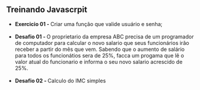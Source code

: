 ## Treinando Javascrpit

- <b>Exercicio 01 - </b> Criar uma função que valide usuário e senha; <br><br>
- <b> Desafio 01 - </b> O proprietario da empresa ABC precisa de um programador de computador
para calcular o novo salario que seus funcionários irão receber a partir
do mês que vem. Sabendo que o aumento de salário para todos os funcionátios
sera de 25%, facca um progama que lê o valor atual do funcionario e informa
o seu novo salario acrescido de 25%. <br> <br>
- <b>Desafio 02 - </b> Calculo do IMC simples  <br><br>

